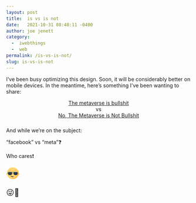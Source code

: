 ```yaml
---
layout: post
title:  is vs is not
date:   2021-10-31 08:48:11 -0400
author: joe jenett
category:
  -  iwebthings
  -  web
permalink: /is-vs-is-not/
slug: is-vs-is-not
---
```

<p>I’ve been busy optimizing this design. Soon, it will be considerably better on mobile devices. In the meantime, here’s something I’ve been wanting to share:</p>
<p style="text-align:center;margin-bottom:24px;"><a title="The metaverse is bullshit" href="https://outline.com/DUdr8Y">The metaverse is bullshit</a><br />vs<br /><a title="No, The Metaverse is Not Bullshit" href="https://primoh.net/no-the-metaverse-is-not-bs/">No, The Metaverse is Not Bullshit</a></p>
<p>And while we’re on the subject:</p>
<p>“facebook” vs “meta”❓</p>
<p>Who cares❗️</p>
<p><img src="/images/newguy.png" width="36" alt="" /></p>
<p style="font-size:1.5em;">😜🎃</p>